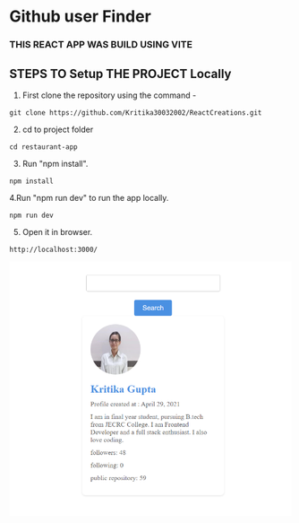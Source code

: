 # Github user Finder

### THIS REACT APP WAS BUILD USING VITE

## STEPS TO Setup THE PROJECT Locally

1. First clone the repository using the command -

```
git clone https://github.com/Kritika30032002/ReactCreations.git
```

2. cd to project folder

```
cd restaurant-app
```

3. Run "npm install".

```
npm install
```

4.Run "npm run dev" to run the app locally.

```
npm run dev
```

5. Open it in browser.

```
http://localhost:3000/
```

![alt text](public/Card.png)
